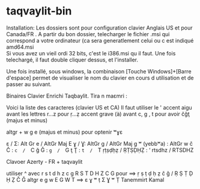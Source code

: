 # taqvaylit-bin

Installation:
Les dossiers sont pour configuration clavier Anglais US et pour Canada/FR . 
A partir du bon dossier, telecharger le fichier .msi qui correspond a votre ordinateur
(ca sera generatlement celui ou c est indiqué amd64.msi  
Si vous avez un vieil ordi 32 bits, c'est le i386.msi qu il faut.
Une fois telechargé, il faut double cliquer dessus, et l'installer.

Une fois installé, sous windows, la combinaison [Touche Windows]+[Barre d'espace] permet de visualiser le nom du clavier en cours d utilisation et de passer au suivant.


Binaires 
Clavier Enrichi Taqbaylit.  Tira n maεmri :

Voici la liste des caracteres (clavier US et CA)
  Il faut utiliser le ' accent aigu  avant les lettres r...z pour ṛ...ẓ
  accent grave (à) avant c, g , t  pour avoir čǧţ  (majus et minus)
  
  altgr + w g e  (majus et minus) pour optenir ʷɣε

ε / Σ:  Alt Gr  e / AltGr Maj E
ɣ / Ɣ: AltGr g / AltGr Maj g
ʷ  (yebbʷa) :  AltGr  w
č  Č  :  `c  /  `C
ǧ Ǧ :  `g  /  `G
ţ Ţ :   `t  /  `T
ṛṭṣḍḥẓ / ṚṬṢḌḤẒ   :  ‘ rtsdhz / RTSDHZ

Clavoer Azerty - FR + taqvaylit

utiliser ^ avec  r s t d h z c g R S T D H Z C G pour ==>  ṛ  ṣ  ṭ  ḍ  ḥ ẓ č ǧ / Ṛ Ṣ Ṭ Ḍ Ḥ Ẓ Č Ǧ
altgr e g w  E G W T ==> ε ɣ ʷ ṭ    Σ Ɣ ʷ Ṭ
Tanemmirt
Kamal

